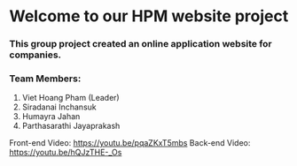 # Welcome to our HPM website project

### This group project created an online application website for companies.

### Team Members:
1.  Viet Hoang Pham (Leader)
2.  Siradanai Inchansuk
3.  Humayra Jahan
4.  Parthasarathi Jayaprakash

Front-end Video: https://youtu.be/pqaZKxT5mbs
Back-end Video: https://youtu.be/hQJzTHE-_Os
